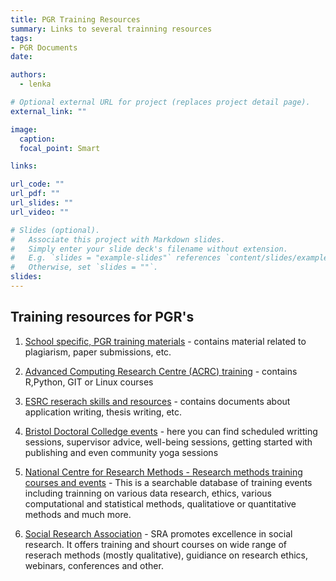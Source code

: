 ```yaml
---
title: PGR Training Resources
summary: Links to several trainning resources
tags:
- PGR Documents
date: 

authors: 
  - lenka

# Optional external URL for project (replaces project detail page).
external_link: ""

image:
  caption: 
  focal_point: Smart

links:

url_code: ""
url_pdf: ""
url_slides: ""
url_video: ""

# Slides (optional).
#   Associate this project with Markdown slides.
#   Simply enter your slide deck's filename without extension.
#   E.g. `slides = "example-slides"` references `content/slides/example-slides.md`.
#   Otherwise, set `slides = ""`.
slides: 
---
```




<!--more-->

## Training resources for PGR's 

1. [School specific, PGR training materials](https://uob.sharepoint.com/teams/grp-ggy-postgrad/Shared%20Documents/Forms/AllItems.aspx?viewid=23b21ecf%2D2c8f%2D446b%2D9b7b%2De9cd79bdeeae&id=%2Fteams%2Fgrp%2Dggy%2Dpostgrad%2FShared%20Documents%2FTraining) - contains material related to plagiarism, paper submissions, etc.

2. [Advanced Computing Research Centre (ACRC) training](https://www.bristol.ac.uk/acrc/acrc-training/) - contains R,Python, GIT or Linux courses

3. [ESRC reserach skills and resources](https://esrc.ukri.org/skills-and-careers/doctoral-training/esrc-students/research-skills-and-resources/) - contains documents about application writing, thesis writing, etc.

4. [Bristol Doctoral Colledge events](https://uob.sharepoint.com/sites/bristol-doctoral-college/_layouts/15/Events.aspx?ListGuid=ca03ab02-99e1-4ce0-a45f-3eb8c47b498a&AudienceTarget=false) - here you can find scheduled writting sessions, supervisor advice, well-being sessions, getting started with publishing and even community yoga sessions

5. [National Centre for Research Methods - Research methods training courses and events](https://www.ncrm.ac.uk/training/index.php?action=results&q=&date_start=&date_end=&time=future&ncrm=on&ncrmPartner=on&region=&level=) - This is a searchable database of training events including trainning on various data research, ethics, various computational and statistical methods, qualitatiove or quantitative methods and much more.

6. [Social Research Association](https://the-sra.org.uk/) - SRA promotes excellence in social research. It offers training and shourt courses on wide range of reserach methods (mostly qualitative), guidiance on research ethics, webinars, conferences and other.